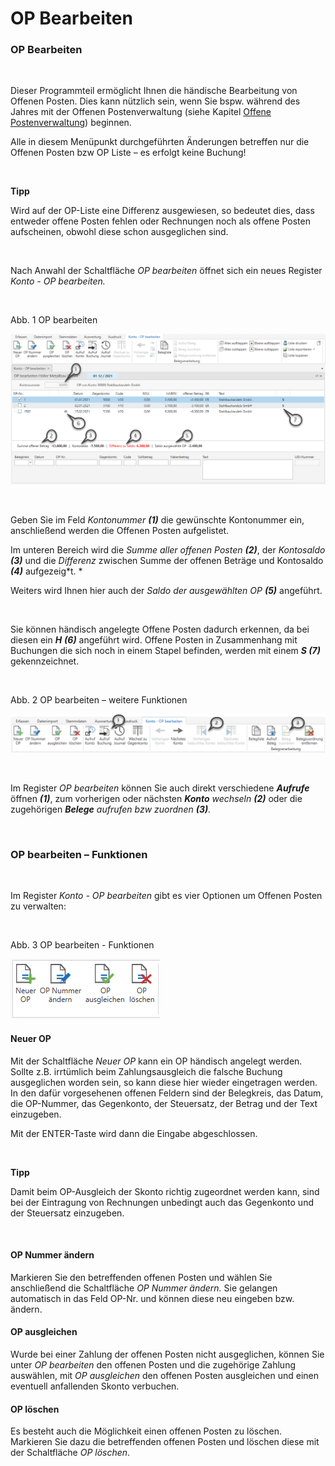 # OP Bearbeiten

### OP Bearbeiten

&nbsp;

Dieser Programmteil ermöglicht Ihnen die händische Bearbeitung von Offenen Posten. Dies kann nützlich sein, wenn Sie bspw. während des Jahres mit der Offenen Postenverwaltung (siehe Kapitel [Offene Postenverwaltung](<FIBUNextHandbuch1.md#\_Ref74745126>)) beginnen.&nbsp;

Alle in diesem Menüpunkt durchgeführten Änderungen betreffen nur die Offenen Posten bzw OP Liste – es erfolgt keine Buchung\!&nbsp;

&nbsp;

**Tipp**

Wird auf der OP-Liste eine Differenz ausgewiesen, so bedeutet dies, dass entweder offene Posten fehlen oder Rechnungen noch als offene Posten aufscheinen, obwohl diese schon ausgeglichen sind.

&nbsp;

Nach Anwahl der Schaltfläche *OP bearbeiten* öffnet sich ein neues Register *Konto - OP bearbeiten.*

&nbsp;

Abb. 1 OP bearbeiten

![Image](<../assets/NeuesElement56.png>)

&nbsp;

Geben Sie im Feld *Kontonummer **(1)*** die gewünschte Kontonummer ein, anschließend werden die Offenen Posten aufgelistet.

Im unteren Bereich wird die *Summe aller offenen Posten **(2)***, der *Kontosaldo **(3)*** und die *Differenz* zwischen Summe der offenen Beträge und Kontosaldo ***(4)*** aufgezeig*t. *

Weiters wird Ihnen hier auch der *Saldo der ausgewählten OP* ***(5)*** angeführt.

&nbsp;

Sie können händisch angelegte Offene Posten dadurch erkennen, da bei diesen ein ***H** **(6)*** angeführt wird. Offene Posten in Zusammenhang mit Buchungen die sich noch in einem Stapel befinden, werden mit einem ***S (7)*** gekennzeichnet.

&nbsp;

Abb. 2 OP bearbeiten – weitere Funktionen

![Image](<../assets/NeuesElement55.png>)

&nbsp;

Im Register *OP bearbeiten* können Sie auch direkt verschiedene ***Aufrufe*** öffnen ***(1)***, zum vorherigen oder nächsten ***Konto** wechseln **(2)*** oder die zugehörigen ***Belege** aufrufen bzw zuordnen **(3)**.*

&nbsp;

### OP bearbeiten – Funktionen

&nbsp;

Im Register *Konto - OP bearbeiten* gibt es vier Optionen um Offenen Posten zu verwalten:

&nbsp;

Abb. 3 OP bearbeiten - Funktionen

![Image](<../assets/NeuesElement54.png>)

#### Neuer OP

Mit der Schaltfläche *Neuer OP* kann ein OP händisch angelegt werden. Sollte z.B. irrtümlich beim Zahlungsausgleich die falsche Buchung ausgeglichen worden sein, so kann diese hier wieder eingetragen werden. In den dafür vorgesehenen offenen Feldern sind der Belegkreis, das Datum, die OP-Nummer, das Gegenkonto, der Steuersatz, der Betrag und der Text einzugeben.&nbsp;

Mit der ENTER-Taste wird dann die Eingabe abgeschlossen.

&nbsp;

**Tipp**

Damit beim OP-Ausgleich der Skonto richtig zugeordnet werden kann, sind bei der Eintragung von Rechnungen unbedingt auch das Gegenkonto und der Steuersatz einzugeben.

&nbsp;

#### OP Nummer ändern

Markieren Sie den betreffenden offenen Posten und wählen Sie anschließend die Schaltfläche *OP Nummer ändern.* Sie gelangen automatisch in das Feld OP-Nr. und können diese neu eingeben bzw. ändern.

#### OP ausgleichen

Wurde bei einer Zahlung der offenen Posten nicht ausgeglichen, können Sie unter *OP bearbeiten* den offenen Posten und die zugehörige Zahlung auswählen, mit *OP ausgleichen* den offenen Posten ausgleichen und einen eventuell anfallenden Skonto verbuchen.

#### OP löschen

Es besteht auch die Möglichkeit einen offenen Posten zu löschen. Markieren Sie dazu die betreffenden offenen Posten und löschen diese mit der Schaltfläche *OP löschen*.&nbsp;

&nbsp;


